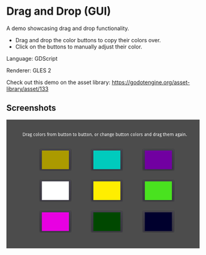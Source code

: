 # Drag and Drop (GUI)

A demo showcasing drag and drop functionality.

- Drag and drop the color buttons to copy their colors over.
- Click on the buttons to manually adjust their color.

Language: GDScript

Renderer: GLES 2

Check out this demo on the asset library: https://godotengine.org/asset-library/asset/133

## Screenshots

![Screenshot](screenshots/drag_and_drop.png)
